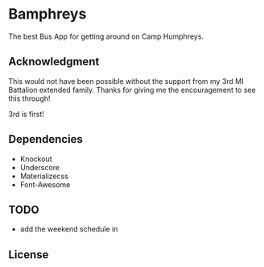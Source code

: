 # Bamphreys
The best Bus App for getting around on Camp Humphreys.

## Acknowledgment
This would not have been possible without the support from my 3rd MI Battalion extended family. Thanks for giving me the encouragement to see this through!


3rd is first!



## Dependencies

* Knockout
* Underscore
* Materializecss
* Font-Awesome


## TODO

* add the weekend schedule in



## License

